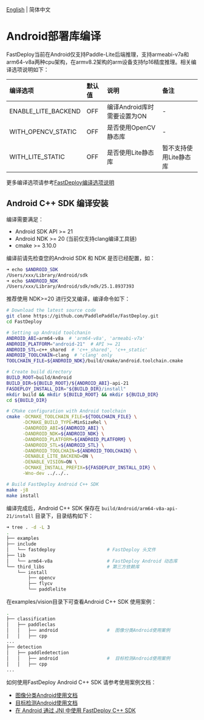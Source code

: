 [English](../../en/build_and_install/android.md) | 简体中文

# Android部署库编译

FastDeploy当前在Android仅支持Paddle-Lite后端推理，支持armeabi-v7a和arm64-v8a两种cpu架构，在armv8.2架构的arm设备支持fp16精度推理。相关编译选项说明如下：  

|编译选项|默认值|说明|备注|  
|:---|:---|:---|:---|  
|ENABLE_LITE_BACKEND|OFF|编译Android库时需要设置为ON| - |
|WITH_OPENCV_STATIC|OFF|是否使用OpenCV静态库| - |
|WITH_LITE_STATIC|OFF|是否使用Lite静态库| 暂不支持使用Lite静态库 |

更多编译选项请参考[FastDeploy编译选项说明](./README.md)

## Android C++ SDK 编译安装  

编译需要满足：  

- Android SDK API >= 21  
- Android NDK >= 20 (当前仅支持clang编译工具链)
- cmake >= 3.10.0  

编译前请先检查您的Android SDK 和 NDK 是否已经配置，如：  
```bash
➜ echo $ANDROID_SDK  
/Users/xxx/Library/Android/sdk  
➜ echo $ANDROID_NDK
/Users/xxx/Library/Android/sdk/ndk/25.1.8937393
```
推荐使用 NDK>=20 进行交叉编译，编译命令如下：
```bash
# Download the latest source code
git clone https://github.com/PaddlePaddle/FastDeploy.git
cd FastDeploy  

# Setting up Android toolchanin
ANDROID_ABI=arm64-v8a  # 'arm64-v8a', 'armeabi-v7a'
ANDROID_PLATFORM="android-21"  # API >= 21
ANDROID_STL=c++_shared  # 'c++_shared', 'c++_static'
ANDROID_TOOLCHAIN=clang  # 'clang' only
TOOLCHAIN_FILE=${ANDROID_NDK}/build/cmake/android.toolchain.cmake

# Create build directory
BUILD_ROOT=build/Android
BUILD_DIR=${BUILD_ROOT}/${ANDROID_ABI}-api-21
FASDEPLOY_INSTALL_DIR="${BUILD_DIR}/install"
mkdir build && mkdir ${BUILD_ROOT} && mkdir ${BUILD_DIR}
cd ${BUILD_DIR}

# CMake configuration with Android toolchain
cmake -DCMAKE_TOOLCHAIN_FILE=${TOOLCHAIN_FILE} \
      -DCMAKE_BUILD_TYPE=MinSizeRel \
      -DANDROID_ABI=${ANDROID_ABI} \
      -DANDROID_NDK=${ANDROID_NDK} \
      -DANDROID_PLATFORM=${ANDROID_PLATFORM} \
      -DANDROID_STL=${ANDROID_STL} \
      -DANDROID_TOOLCHAIN=${ANDROID_TOOLCHAIN} \
      -DENABLE_LITE_BACKEND=ON \
      -DENABLE_VISION=ON \
      -DCMAKE_INSTALL_PREFIX=${FASDEPLOY_INSTALL_DIR} \
      -Wno-dev ../../..

# Build FastDeploy Android C++ SDK
make -j8
make install  
```  
编译完成后，Android C++ SDK 保存在 `build/Android/arm64-v8a-api-21/install` 目录下，目录结构如下：  
```bash
➜ tree . -d -L 3
.
├── examples
├── include
│   └── fastdeploy                   # FastDeploy 头文件
├── lib
│   └── arm64-v8a                    # FastDeploy Android 动态库
└── third_libs                       # 第三方依赖库
    └── install
        ├── opencv
        ├── flycv
        └── paddlelite
```
在examples/vision目录下可查看Android C++ SDK 使用案例：
```bash  
.
├── classification
│   ├── paddleclas
│   │   ├── android                  #  图像分类Android使用案例
│   │   ├── cpp
...
├── detection
│   ├── paddledetection
│   │   ├── android                  #  目标检测Android使用案例
│   │   ├── cpp
...
```
如何使用FastDeploy Android C++ SDK 请参考使用案例文档：  
- [图像分类Android使用文档](../../../examples/vision/classification/paddleclas/android/README.md)  
- [目标检测Android使用文档](../../../examples/vision/detection/paddledetection/android/README.md)  
- [在 Android 通过 JNI 中使用 FastDeploy C++ SDK](../../cn/faq/use_cpp_sdk_on_android.md)
